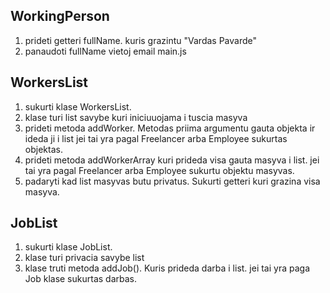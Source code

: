 ## WorkingPerson

1. prideti getteri fullName. kuris grazintu "Vardas Pavarde"
2. panaudoti fullName vietoj email main.js

## WorkersList 

1. sukurti klase WorkersList.
2. klase turi list savybe kuri iniciuuojama i tuscia masyva
3. prideti metoda addWorker. Metodas priima argumentu gauta objekta ir ideda ji i list jei tai yra pagal Freelancer arba Employee sukurtas objektas.
4. prideti metoda addWorkerArray kuri prideda visa gauta masyva i list. jei tai yra pagal Freelancer arba Employee sukurtu objektu masyvas.
5. padaryti kad list masyvas butu privatus. Sukurti getteri kuri grazina visa masyva.

## JobList

1. sukurti klase JobList.
2. klase turi privacia savybe list
3. klase truti metoda addJob(). Kuris prideda darba i list. jei tai yra paga Job klase sukurtas darbas. 